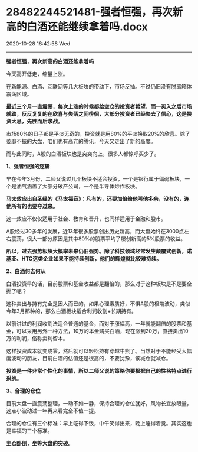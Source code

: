 # 28482244521481-强者恒强，再次新高的白酒还能继续拿着吗.docx

2020-10-28 16:42:58 Wed

----

__强者恒强，再次新高的白酒还能拿着吗__

今天高开低走，缩量上涨。

在新能源、白酒、互联网等几大板块的带动下，市场反抽。不过仍旧没有脱离箱体震荡区域。

__最近三个月一直震荡，每次上涨的时候都给空仓的投资者希望，而一买入之后市场就跌，反反复复的在欣喜与失落之间徘徊，大部分投资者已经失去了信心，这是投资大忌，先胜而后求战。__

市场80%的日子都是平淡无奇的，投资就是用80%的平淡换取20%的欣喜。除了萎靡不振的大盘，咱们也有高亢的腾讯，今天又走出了新的高度。

而与此同时，A股的白酒板块也是突突向上，很多人都惊呼买少了。

__1、强者恒强的逻辑__

早在今年3月份，二师父说过几个板块不适合投资，一个是银行属于偏弱板块，一个是油气涵盖了大部分破产公司，一个是半导体炒作板块。

__马太效应出自圣经的《马太福音》：凡有的，还要加倍给他叫他多余，没有的，连他所有的也要夺过来。__

这一效应不仅仅适用于社会、教育和晋升，也同样适用于金融和股市。

A股经过30多年的发展，近13年很多股票创出历史新高，而大盘始终在3000点左右震荡，很大一部分原因是其中80%的股票平均了屡创新高的5%股票的收益。

__所以，过去强势板块大概率未来仍旧强势。除了科技领域经常发生颠覆式创新，诺基亚、HTC这类企业如果不能持续创新，他们的辉煌就比较难持续。__

__2、白酒何去何从__

白酒投资早的话，目前股票和基金收益都是翻倍的，那么对于这种板块是不是要全抛了呢？

这种卖出与持有完全是因人而已的，如果心理素质好，不惧A股的极端波动，类似今年3月那种的，那么白酒板块适合利润收割\+长期持有。

以前讲过的利润收割法适合普通的基金，而对于涨幅高，一年就能翻倍的股票和基金，可以采用另外一种方法，10万的本金购买白酒，现在涨到20万，直接卖出10万的利润，俗称卖利留本。

这样投资成本就变成零，然后就可以轻松持有穿越牛熊了。当然对于不能经受大幅度波动的朋友，目前白酒的估值还是很高的，不要犹豫，该减仓就减仓。

__投资是一件非常个性化的事情，所以二师父说的策略你要根据自己的性格特点进行采纳。__

__3、合理的仓位__

目前大盘一直震荡整理，一动不如一静，保持合理的仓位就好，风物长宜放眼量，这点小波动过一年再来看完全不值一提。

合理的仓位有三个标准：早上吃得下饭，中午笑得出来，晚上睡得着觉。其实这也是幸福的三个标准。

__主仓卧倒，坐等大盘的突破。__

